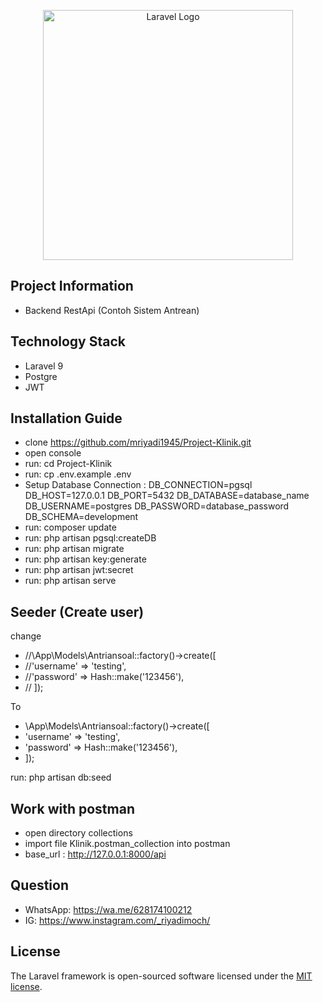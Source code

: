 <p align="center"><a href="https://laravel.com" target="_blank"><img src="https://raw.githubusercontent.com/laravel/art/master/logo-lockup/5%20SVG/2%20CMYK/1%20Full%20Color/laravel-logolockup-cmyk-red.svg" width="400" alt="Laravel Logo"></a></p>

## Project Information
   - Backend RestApi (Contoh Sistem Antrean)

## Technology Stack
   - Laravel 9
   - Postgre
   - JWT

## Installation Guide

- clone https://github.com/mriyadi1945/Project-Klinik.git
- open console
- run: cd Project-Klinik
- run: cp .env.example .env
- Setup Database Connection : 
    DB_CONNECTION=pgsql
    DB_HOST=127.0.0.1
    DB_PORT=5432
    DB_DATABASE=database_name
    DB_USERNAME=postgres
    DB_PASSWORD=database_password
    DB_SCHEMA=development
- run: composer update
- run: php artisan pgsql:createDB
- run: php artisan migrate
- run: php artisan key:generate
- run: php artisan jwt:secret
- run: php artisan serve

## Seeder (Create user)
change
- //\App\Models\Antriansoal::factory()->create([
- //'username' => 'testing',
- //'password' => Hash::make('123456'),
- // ]);
 
To
 
- \App\Models\Antriansoal::factory()->create([
- 'username' => 'testing',
- 'password' => Hash::make('123456'),
- ]);

run: php artisan db:seed

## Work with postman
- open directory collections
- import file Klinik.postman_collection into postman
- base_url : http://127.0.0.1:8000/api

## Question
- WhatsApp: https://wa.me/628174100212
- IG: https://www.instagram.com/_riyadimoch/

## License

The Laravel framework is open-sourced software licensed under the [MIT license](https://opensource.org/licenses/MIT).
